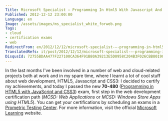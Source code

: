 ```yaml
---
Title: Microsoft Specialist – Programming In Html5 With Javascript And Css3
Published: 2012-12-12 23:00:00
Language: en
Image: /assets/images/ms_specialist_white_forweb.png
Tags:
- cloud
- certification exams
- web
RedirectFrom: en/2012/12/12/microsoft-specialist-–-programming-in-html5-with-javascript-and-css3.aspx
TranslatedRefs: it/post/2012/12/12/microsoft-specialist-–-programming-in-html5-with-javascript-and-css3.md
DisqusId: 72755BDAA477F227100CA364F91B80A39213E5D0958C204B3F026CBB80198098
---
```

In the last months I've been involved in a number of web and cloud-related projects both at work and in my spare time, where I learnt a lot of cool stuff about web development, HTML5, Javascript and CSS3: I decided to certify my achievements, and today I passed the new **70-480** (<a href="http://www.microsoft.com/learning/en/us/exam.aspx?id=70-480" target="_blank">Programming in HTML5 with JavaScript and CSS3</a>) exam, first step in the web development certification path (*MCSD: Web Applications* or *MCSD: Windows Store Apps using HTML5*). You can get your certifications by scheduling an exams in a <a href="https://www.prometric.com/en-us/Pages/home.aspx" target="_blank">Prometric Testing Center</a>. For more information, visit the official <a href="https://www.microsoft.com/learning/en/us/default.aspx" target="_blank">Microsoft Learning</a> website.